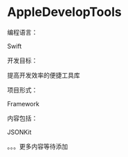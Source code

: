 # AppleDevelopTools
编程语言：

Swift

开发目标：

提高开发效率的便捷工具库

项目形式：

Framework

内容包括：

JSONKit

。。。更多内容等待添加
